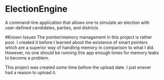 # ElectionEngine
A command-line application that allows one to simulate an election with user-defined candidates, parties, and districts

#Known Issues
The pointer/memory management in this project is rather poor. I created it before I learned about the existence of smart pointers which are a superior way of handling memory in comparison to what I did. However, no one should be running this app enough times for memory leaks to become a problem.

This project was created some time before the upload date. I just enever had a reason to upload it.
